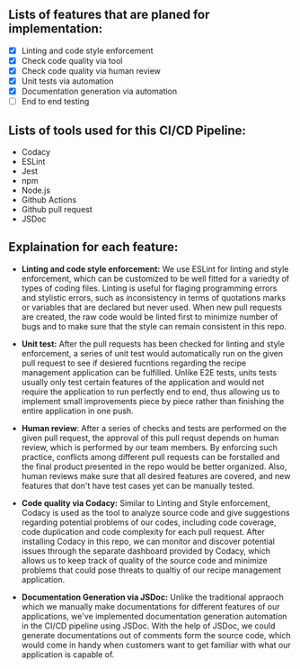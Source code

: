 ## Lists of features that are planed for implementation:
- [x] Linting and code style enforcement
- [x] Check code quality via tool
- [x] Check code quality via human review
- [x] Unit tests via automation
- [x] Documentation generation via automation
- [ ] End to end testing

## Lists of tools used for this CI/CD Pipeline:
- Codacy
- ESLint
- Jest
- npm
- Node.js
- Github Actions
- Github pull request
- JSDoc

## Explaination for each feature:
- **Linting and code style enforcement:** We use ESLint for linting and style enforcement, which can be customized to be well fitted for a variedty of types of coding files. Linting is useful for flaging programming errors and stylistic errors, such as inconsistency in terms of quotations marks or variables that are declared but never used. When new pull requests are created, the raw code would be linted first to minimize number of bugs and to make sure that the style can remain consistent in this repo. 

- **Unit test:** After the pull requests has been checked for linting and style enforcement, a series of unit test would automatically run on the given pull request to see if desiered fucntions regarding the recipe management application can be fulfilled. Unlike E2E tests, units tests usually only test certain features of the application and would not require the application to run perfectly end to end, thus allowing us to implement small improvements piece by piece rather than finishing the entire application in one push. 

- **Human review**: After a series of checks and tests are performed on the given pull request, the approval of this pull requst depends on human review, which is performed by our team members. By enforcing such practice, conflicts among different pull requests can be forstalled and the final product presented in the repo would be better organized. Also, human reviews make sure that all desired features are covered, and new features that don't have test cases yet can be manually tested.

- **Code quality via Codacy:** Similar to Linting and Style enforcement, Codacy is used as the tool to analyze source code and give suggestions regarding potential problems of our codes, including code coverage, code duplication and code complexity for each pull request. After installing Codacy in this repo, we can monitor and discover potential issues through the separate dashboard provided by Codacy, which allows us to keep track of quality of the source code and minimize problems that could pose threats to qualtiy of our recipe management application. 


- **Documentation Generation via JSDoc:** Unlike the traditional appraoch which we manually make documentations for different features of our applications, we've implemented documentation generation automation in the CI/CD pipeline using JSDoc. With the help of JSDoc, we could generate documentations out of comments form the source code, which would come in handy when customers want to get familiar with what our application is capable of. 
